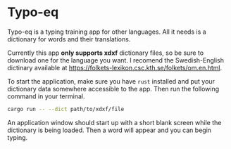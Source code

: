 # Typo-eq

Typo-eq is a typing training app for other languages. All it needs is a 
dictionary for words and their translations.

Currently this app **only supports xdxf** dictionary files, so be sure to 
download one for the language you want. I recomend the Swedish-English 
dictinary available at https://folkets-lexikon.csc.kth.se/folkets/om.en.html.

To start the application, make sure you have `rust` installed and put your
dictionary data somewhere accessible to the app. Then run the following
command in your terminal.

```sh
cargo run -- --dict path/to/xdxf/file
```

An application window should start up with a short blank screen while the
dictionary is being loaded. Then a word will appear and you can begin typing.